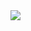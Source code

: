 <a href="https://github.com/anuraghazra/github-readme-stats">
  <img align="left" src="https://github-readme-stats.vercel.app/api?username=b4tchkn&count_private=true&show_icons=true&title_color=000000&icon_color=000000" />
</a>
